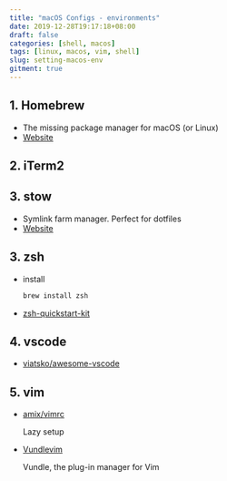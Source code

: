 ```yaml
---
title: "macOS Configs - environments"
date: 2019-12-28T19:17:18+08:00
draft: false
categories: [shell, macos]
tags: [linux, macos, vim, shell]
slug: setting-macos-env
gitment: true
---
```


## 1. Homebrew

- The missing package manager for macOS (or Linux)
- [Website](https://brew.sh/)

## 2. iTerm2

## 3. stow

- Symlink farm manager. Perfect for dotfiles
- [Website](https://www.gnu.org/software/stow/)

## 3. zsh

- install

  ```bash
  brew install zsh
  ```

- [zsh-quickstart-kit](https://github.com/unixorn/zsh-quickstart-kit)

## 4. vscode

- [viatsko/awesome-vscode](https://github.com/viatsko/awesome-vscode)

## 5. vim

- [amix/vimrc](https://github.com/amix/vimrc)

  Lazy setup

- [Vundlevim](https://github.com/VundleVim/Vundle.vim)

  Vundle, the plug-in manager for Vim

